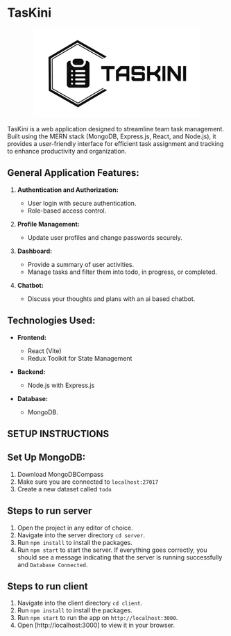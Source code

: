 # TasKini

<p align="center">
    <a href="https://github.com/20YoussefDhouib02/TasKini">
        <img src="./frontend/public/logo.png" alt="Logo">
    </a>
</p>

TasKini is a web application designed to streamline team task management. Built using the MERN stack (MongoDB, Express.js, React, and Node.js), it provides a user-friendly interface for efficient task assignment and tracking to enhance productivity and organization.


## **General Application Features:**
1. **Authentication and Authorization:**
    - User login with secure authentication.
    - Role-based access control.

2. **Profile Management:**
    - Update user profiles and change passwords securely.

3. **Dashboard:**
    - Provide a summary of user activities.
    - Manage tasks and filter them into todo, in progress, or completed.

4. **Chatbot:**
    - Discuss your thoughts and plans with an ai based chatbot.


## **Technologies Used:**
- **Frontend:**
    - React (Vite)
    - Redux Toolkit for State Management

- **Backend:**
    - Node.js with Express.js
    
- **Database:**
    - MongoDB.


## SETUP INSTRUCTIONS

## Set Up MongoDB:

1. Download MongoDBCompass
2. Make sure you are connected to `localhost:27017`
3. Create a new dataset called `todo`

## Steps to run server

1. Open the project in any editor of choice.
2. Navigate into the server directory `cd server`.
3. Run `npm install` to install the packages.
4. Run `npm start` to start the server. If everything goes correctly, you should see a message indicating that the server is running successfully and `Database Connected`.

## Steps to run client

1. Navigate into the client directory `cd client`.
2. Run `npm install` to install the packages.
3. Run `npm start` to run the app on `http://localhost:3000`.
4. Open [http://localhost:3000] to view it in your browser.